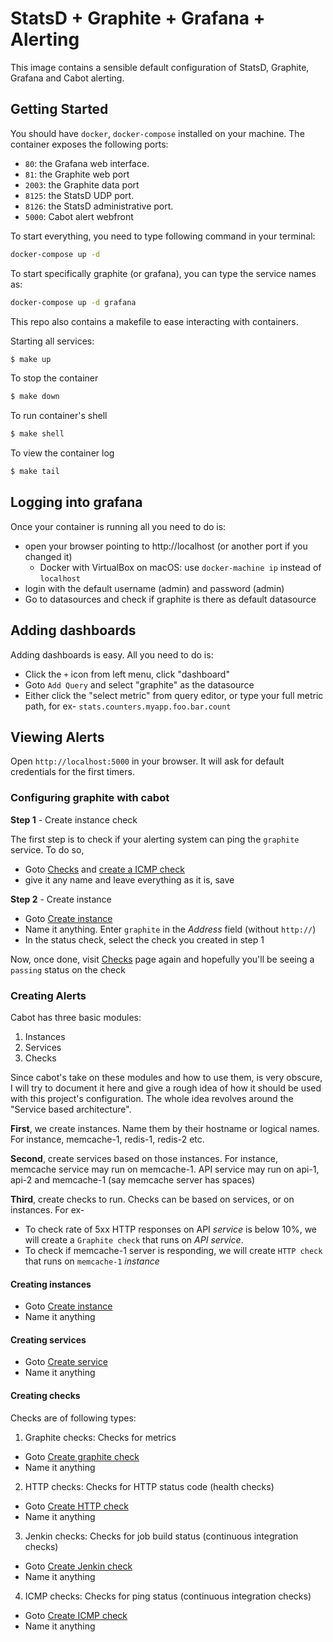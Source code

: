 # StatsD + Graphite + Grafana + Alerting

This image contains a sensible default configuration of StatsD, Graphite, Grafana and Cabot alerting.

## Getting Started

You should have `docker`, `docker-compose` installed on your machine. The container exposes the following ports:

- `80`: the Grafana web interface.
- `81`: the Graphite web port
- `2003`: the Graphite data port
- `8125`: the StatsD UDP port.
- `8126`: the StatsD administrative port.
- `5000`: Cabot alert webfront

To start everything, you need to type following command in your terminal:

```sh
docker-compose up -d
```

To start specifically graphite (or grafana), you can type the service names as:

```sh
docker-compose up -d grafana
```

This repo also contains a makefile to ease interacting with containers.

Starting all services:
```bash
$ make up
```

To stop the container
```bash
$ make down
```

To run container's shell
```bash
$ make shell
```

To view the container log
```bash
$ make tail
```

## Logging into grafana

Once your container is running all you need to do is:

- open your browser pointing to http://localhost (or another port if you changed it)
  - Docker with VirtualBox on macOS: use `docker-machine ip` instead of `localhost`
- login with the default username (admin) and password (admin)
- Go to datasources and check if graphite is there as default datasource

## Adding dashboards

Adding dashboards is easy. All you need to do is:

- Click the `+` icon from left menu, click "dashboard"
- Goto `Add Query` and select "graphite" as the datasource
- Either click the "select metric" from query editor, or type your full metric path, for ex- `stats.counters.myapp.foo.bar.count`

## Viewing Alerts

Open `http://localhost:5000` in your browser. It will ask for default credentials for the first timers.

### Configuring graphite with cabot

**Step 1** - Create instance check

The first step is to check if your alerting system can ping the `graphite` service. To do so,

- Goto [Checks](http://localhost:5000/checks/) and [create a ICMP check](http://localhost:5000/icmpcheck/create/?instance=&service=)
- give it any name and leave everything as it is, save

**Step 2** - Create instance

- Goto [Create instance](http://localhost:5000/instance/create/)
- Name it anything. Enter `graphite` in the *Address* field (without `http://`)
- In the status check, select the check you created in step 1

Now, once done, visit [Checks](http://localhost:5000/checks/) page again and hopefully you'll be seeing a `passing` status on the check

### Creating Alerts

Cabot has three basic modules:

1. Instances
2. Services
3. Checks

Since cabot's take on these modules and how to use them, is very obscure, I will try to document it here and give a rough idea
of how it should be used with this project's configuration. The whole idea revolves around the "Service based architecture".

**First**, we create instances. Name them by their hostname or logical names. For instance, memcache-1, redis-1, redis-2 etc.

**Second**, create services based on those instances. For instance, memcache service may run on memcache-1. API service may run on api-1, api-2 and memcache-1 (say memcache server has spaces)

**Third**, create checks to run. Checks can be based on services, or on instances. For ex- 

- To check rate of 5xx HTTP responses on API *service* is below 10%, we will create a `Graphite check` that runs on *API service*.
- To check if memcache-1 server is responding, we will create `HTTP check` that runs on `memcache-1` *instance*

#### Creating instances

- Goto [Create instance](http://localhost:5000/instance/create/)
- Name it anything

#### Creating services

- Goto [Create service](http://localhost:5000/service/create/)
- Name it anything

#### Creating checks

Checks are of following types:

1. Graphite checks: Checks for metrics
- Goto [Create graphite check](http://localhost:5000/graphitecheck/create/?instance=&service=)
- Name it anything

2. HTTP checks: Checks for HTTP status code (health checks)
- Goto [Create HTTP check](http://localhost:5000/httpcheck/create/?instance=&service=)
- Name it anything

3. Jenkin checks: Checks for job build status (continuous integration checks)
- Goto [Create Jenkin check](http://localhost:5000/jenkins_check/create/?instance=&service=)
- Name it anything

4. ICMP checks: Checks for ping status (continuous integration checks)
- Goto [Create ICMP check](http://localhost:5000/icmpcheck/create/?instance=&service=)
- Name it anything
